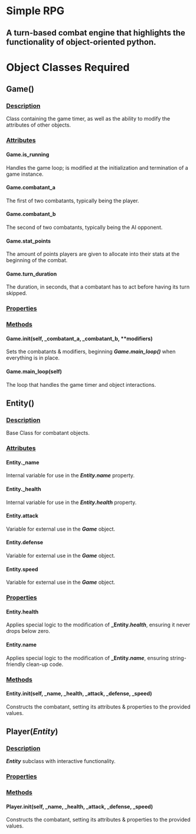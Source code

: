 <!-----
NEW: Check the "Suppress top comment" option to remove this info from the output.

Conversion time: 0.532 seconds.


Using this Markdown file:

1. Paste this output into your source file.
2. See the notes and action items below regarding this conversion run.
3. Check the rendered output (headings, lists, code blocks, tables) for proper
   formatting and use a linkchecker before you publish this page.

Conversion notes:

* Docs to Markdown version 1.0β31
* Thu Aug 26 2021 19:36:20 GMT-0700 (PDT)
* Source doc: Simple RPG
----->



# Simple RPG


## A turn-based combat engine that highlights the functionality of object-oriented python.


# Object Classes Required


## **Game()**


### **<span style="text-decoration:underline;">Description</span>**

Class containing the game timer, as well as the ability to modify the attributes of other objects.


### **<span style="text-decoration:underline;">Attributes</span>**


#### **Game.is_running**

Handles the game loop; is modified at the initialization and termination of a game instance.


#### **Game.combatant_a**

The first of two combatants, typically being the player.


#### **Game.combatant_b**

The second of two combatants, typically being the AI opponent.


#### **Game.stat_points**

The amount of points players are given to allocate into their stats at the beginning of the combat.


#### **Game.turn_duration**

The duration, in seconds, that a combatant has to act before having its turn skipped.


### **<span style="text-decoration:underline;">Properties</span>**


### **<span style="text-decoration:underline;">Methods</span>**


#### **Game.__init__(self, _combatant_a, _combatant_b, \*\*modifiers)**

Sets the combatants & modifiers, beginning **_Game.main_loop()_** when everything is in place.


#### **Game.main_loop(self)**

The loop that handles the game timer and object interactions.


#### 


## **Entity()**


### **<span style="text-decoration:underline;">Description</span>**

Base Class for combatant objects.


### **<span style="text-decoration:underline;">Attributes</span>**


#### **Entity._name**

Internal variable for use in the **_Entity.name_** property.


#### **Entity._health**

Internal variable for use in the **_Entity.health_** property.


#### **Entity.attack**

Variable for external use in the **_Game_** object.


#### **Entity.defense**

Variable for external use in the **_Game_** object.


#### **Entity.speed**

Variable for external use in the **_Game_** object.


### **<span style="text-decoration:underline;">Properties</span>**


#### **Entity.health**

Applies special logic to the modification of **_Entity._health_**, ensuring it never drops below zero.


#### **Entity.name**

Applies special logic to the modification of **_Entity._name_**, ensuring string-friendly clean-up code.


### **<span style="text-decoration:underline;">Methods</span>**


#### Entity.__init__(self, _name, _health, _attack, _defense, _speed)

Constructs the combatant, setting its attributes & properties to the provided values.


## **Player(_Entity_)**


### **<span style="text-decoration:underline;">Description</span>**

**_Entity_** subclass with interactive functionality.


### **<span style="text-decoration:underline;">Properties</span>**


### **<span style="text-decoration:underline;">Methods</span>**


#### Player.__init__(self, _name, _health, _attack, _defense, _speed)

Constructs the combatant, setting its attributes & properties to the provided values.
